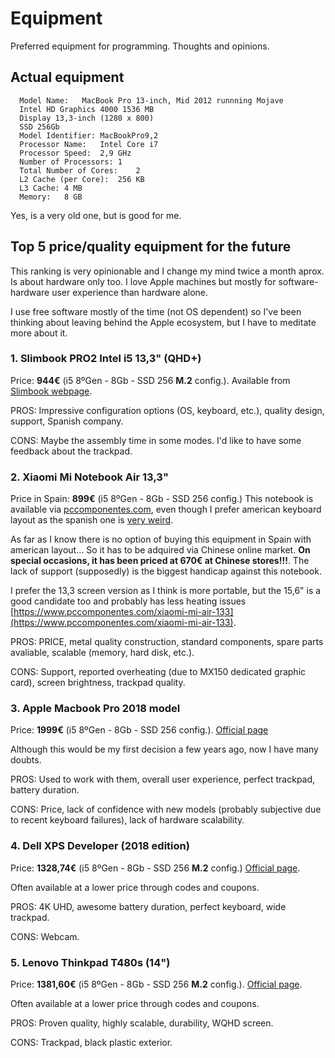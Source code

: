 # Equipment

Preferred equipment for programming. Thoughts and opinions.

## Actual equipment
```
  Model Name:	MacBook Pro 13-inch, Mid 2012 runnning Mojave
  Intel HD Graphics 4000 1536 MB
  Display 13,3-inch (1280 x 800)
  SSD 256Gb
  Model Identifier:	MacBookPro9,2
  Processor Name:	Intel Core i7
  Processor Speed:	2,9 GHz
  Number of Processors:	1
  Total Number of Cores:	2
  L2 Cache (per Core):	256 KB
  L3 Cache:	4 MB
  Memory:	8 GB
```
Yes, is a very old one, but is good for me.

## Top 5 price/quality equipment for the future

This ranking is very opinionable and I change my mind twice a month aprox. Is about hardware only too. I love Apple machines but mostly for software-hardware user experience than hardware alone.

I use free software mostly of the time (not OS dependent) so I've been thinking about leaving behind the Apple ecosystem, but I have to meditate more about it.

### 1. Slimbook PRO2 Intel i5 13,3" (QHD+)

Price: **944€** (i5 8ºGen - 8Gb - SSD 256 **M.2** config.). Available from [Slimbook webpage](https://slimbook.es/pedidos/slimbook-pro-13/pro2-intel-i5-13-comprar).

PROS: Impressive configuration options (OS, keyboard, etc.), quality design, support, Spanish company.

CONS: Maybe the assembly time in some modes. I'd like to have some feedback about the trackpad.

### 2. Xiaomi Mi Notebook Air 13,3"

Price in Spain: **899€** (i5 8ºGen - 8Gb - SSD 256 config.) This notebook is available via [pccomponentes.com](https://www.pccomponentes.com/xiaomi-mi-air-133), even though I prefer american keyboard layout as the spanish one is [very weird](https://www.xataka.com/ordenadores/xiaomi-mi-laptop-air-13-3-tiene-teclado-espanol-su-distribucion-rarisima).

As far as I know there is no option of buying this equipment in Spain with american layout... So it has to be adquired via Chinese online market. **On special occasions, it has been priced at 670€ at Chinese stores!!!**. The lack of support (supposedly) is the biggest handicap against this notebook.

I prefer the 13,3 screen version as I think is more portable, but the 15,6" is a good candidate too and probably has less heating issues [https://www.pccomponentes.com/xiaomi-mi-air-133](https://www.pccomponentes.com/xiaomi-mi-air-133).

PROS: PRICE, metal quality construction, standard components, spare parts avaliable, scalable (memory, hard disk, etc.).

CONS: Support, reported overheating (due to MX150 dedicated graphic card), screen brightness, trackpad quality.

### 3. Apple Macbook Pro 2018 model

Price: **1999€** (i5 8ºGen - 8Gb - SSD 256 config.).
[Official page](https://www.apple.com/es/shop/buy-mac/macbook-pro/13-pulgadas-gris-espacial-256gb-de-cuatro-n%C3%BAcleos-a-2,3-ghz#)

Although this would be my first decision a few years ago, now I have many doubts.

PROS: Used to work with them, overall user experience, perfect trackpad, battery duration.

CONS: Price, lack of confidence with new models (probably subjective due to recent keyboard failures), lack of hardware scalability.

### 4. Dell XPS Developer (2018 edition)

Price: **1328,74€** (i5 8ºGen - 8Gb - SSD 256 **M.2** config.)
[Official page](https://www.dell.com/es-es/shop/deals/nuevo-xps-13/spd/xps-13-9370-laptop/cnx37001).

Often available at a lower price through codes and coupons.

PROS: 4K UHD, awesome battery duration, perfect keyboard, wide trackpad.

CONS: Webcam.


### 5. Lenovo Thinkpad T480s (14")

Price: **1381,60€** (i5 8ºGen - 8Gb - SSD 256 **M.2** config.). [Official page](https://www.lenovo.com/es/es/laptops/thinkpad/t-series/ThinkPad-T480s/p/20L7CTO1WWESES0).

Often available at a lower price through codes and coupons.

PROS: Proven quality, highly scalable, durability, WQHD screen.

CONS: Trackpad, black plastic exterior.

